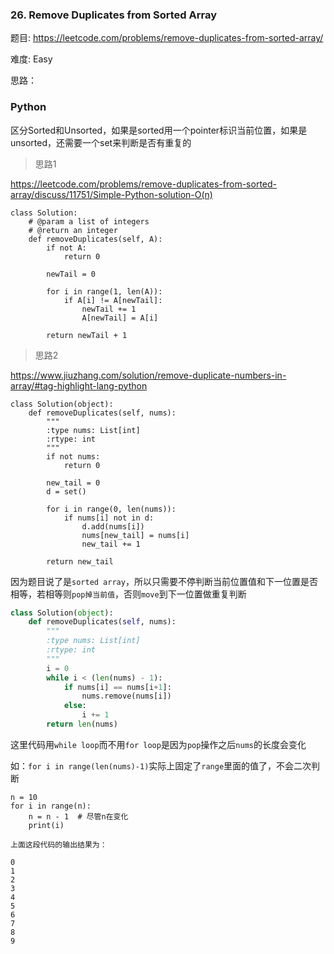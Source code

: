 ### 26. Remove Duplicates from Sorted Array



题目:
<https://leetcode.com/problems/remove-duplicates-from-sorted-array/>


难度:
Easy

思路：

### Python

区分Sorted和Unsorted，如果是sorted用一个pointer标识当前位置，如果是unsorted，还需要一个set来判断是否有重复的

> 思路1

https://leetcode.com/problems/remove-duplicates-from-sorted-array/discuss/11751/Simple-Python-solution-O(n)

```
class Solution:
    # @param a list of integers
    # @return an integer
    def removeDuplicates(self, A):
        if not A:
            return 0

        newTail = 0

        for i in range(1, len(A)):
            if A[i] != A[newTail]:
                newTail += 1
                A[newTail] = A[i]

        return newTail + 1
```

> 思路2

https://www.jiuzhang.com/solution/remove-duplicate-numbers-in-array/#tag-highlight-lang-python

```
class Solution(object):
    def removeDuplicates(self, nums):
        """
        :type nums: List[int]
        :rtype: int
        """
        if not nums:
            return 0
        
        new_tail = 0
        d = set()
       
        for i in range(0, len(nums)):
            if nums[i] not in d:
                d.add(nums[i])
                nums[new_tail] = nums[i]
                new_tail += 1
                
        return new_tail 
```







因为题目说了是```sorted array```，所以只需要不停判断当前位置值和下一位置是否相等，若相等则```pop掉当前值```，否则```move```到下一位置做重复判断


```python
class Solution(object):
    def removeDuplicates(self, nums):
        """
        :type nums: List[int]
        :rtype: int
        """
        i = 0
        while i < (len(nums) - 1):
            if nums[i] == nums[i+1]:
                nums.remove(nums[i])
            else:
                i += 1
        return len(nums)
```


这里代码用```while loop```而不用```for loop```是因为```pop```操作之后```nums```的长度会变化

如：```for i in range(len(nums)-1)```实际上固定了```range```里面的值了，不会二次判断

```
n = 10
for i in range(n):
    n = n - 1  # 尽管n在变化
    print(i)

上面这段代码的输出结果为：

0
1
2
3
4
5
6
7
8
9
```


















